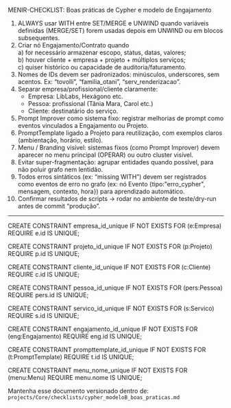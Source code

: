 MENIR-CHECKLIST: Boas práticas de Cypher e modelo de Engajamento

1. ALWAYS usar WITH entre SET/MERGE e UNWIND quando variáveis definidas (MERGE/SET) forem usadas depois em UNWIND ou em blocos subsequentes.  
2. Criar nó Engajamento/Contrato quando  
    a) for necessário armazenar escopo, status, datas, valores;  
    b) houver cliente + empresa + projeto + múltiplos serviços;  
    c) quiser histórico ou capacidade de auditoria/faturamento.  
3. Nomes de IDs devem ser padronizados: minúsculos, underscores, sem acentos. Ex: “tovolli”, “familia_otani”, “serv_renderizacao”.  
4. Separar empresa/profissional/cliente claramente:  
    - Empresa: LibLabs, Hexágono etc.  
    - Pessoa: profissional (Tânia Mara, Carol etc.)  
    - Cliente: destinatário do serviço.  
5. Prompt Improver como sistema fixo: registrar melhorias de prompt como eventos vinculados a Engajamento ou Projeto.  
6. PromptTemplate ligado a Projeto para reutilização, com exemplos claros (ambientação, horário, estilo).  
7. Menu / Branding visível: sistemas fixos (como Prompt Improver) devem aparecer no menu principal (OPERAR) ou outro cluster visível.  
8. Evitar super-fragmentação: agrupar entidades quando possível, para não poluir grafo nem lentidão.  
9. Todos erros sintáticos (ex: “missing WITH”) devem ser registrados como eventos de erro no grafo (ex: nó Evento {tipo:"erro_cypher", mensagem, contexto, hora}) para aprendizado automático.  
10. Confirmar resultados de scripts → rodar no ambiente de teste/dry-run antes de commit “produção”.

---
CREATE CONSTRAINT empresa_id_unique IF NOT EXISTS
FOR (e:Empresa) REQUIRE e.id IS UNIQUE;

CREATE CONSTRAINT projeto_id_unique IF NOT EXISTS
FOR (p:Projeto) REQUIRE p.id IS UNIQUE;

CREATE CONSTRAINT cliente_id_unique IF NOT EXISTS
FOR (c:Cliente) REQUIRE c.id IS UNIQUE;

CREATE CONSTRAINT pessoa_id_unique IF NOT EXISTS
FOR (pers:Pessoa) REQUIRE pers.id IS UNIQUE;

CREATE CONSTRAINT servico_id_unique IF NOT EXISTS
FOR (s:Servico) REQUIRE s.id IS UNIQUE;

CREATE CONSTRAINT engajamento_id_unique IF NOT EXISTS
FOR (eng:Engajamento) REQUIRE eng.id IS UNIQUE;

CREATE CONSTRAINT prompttemplate_id_unique IF NOT EXISTS
FOR (t:PromptTemplate) REQUIRE t.id IS UNIQUE;

CREATE CONSTRAINT menu_nome_unique IF NOT EXISTS
FOR (menu:Menu) REQUIRE menu.nome IS UNIQUE;

Mantenha esse documento versionado dentro de:  
`projects/Core/checklists/cypher_modeloB_boas_praticas.md`
